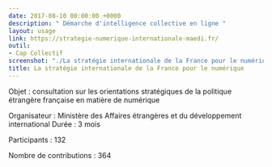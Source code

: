 ```yaml
---
date: 2017-08-10 00:00:00 +0000
description: " Démarche d'intelligence collective en ligne "
layout: usage
link: https://strategie-numerique-internationale-maedi.fr/
outil:
- Cap Collectif
screenshot: "./La stratégie internationale de la France pour le numérique.png"
title: La stratégie internationale de la France pour le numérique
---
```



Objet : consultation sur les orientations stratégiques de la politique étrangère française en matière de numérique

Organisateur : Ministère des Affaires étrangères et du développement international Durée : 3 mois

Participants : 132

Nombre de contributions : 364